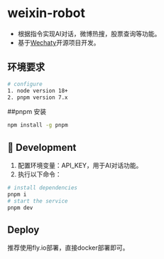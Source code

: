 # weixin-robot

- 根据指令实现AI对话，微博热搜，股票查询等功能。
- 基于[Wechaty](http://github.com/wechaty/wechaty)开源项目开发。

## 环境要求
```bash
# configure
1. node version 18+
2. pnpm version 7.x
```

##pnpm 安装
```bash
npm install -g pnpm
```

## 🚀 Development
1. 配置环境变量：API_KEY，用于AI对话功能。
2. 执行以下命令：
```bash
# install dependencies
pnpm i
# start the service
pnpm dev
```
## Deploy
推荐使用fly.io部署，直接docker部署即可。



